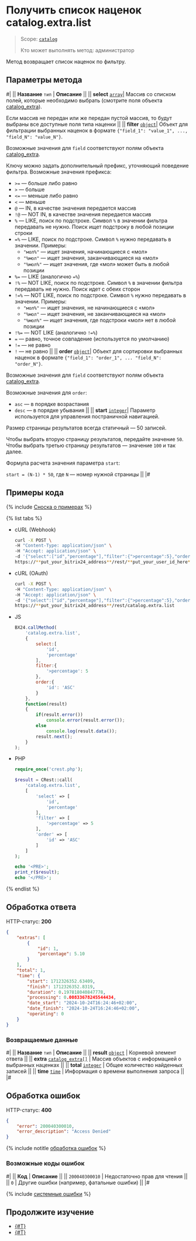 # Получить список наценок catalog.extra.list

> Scope: [`catalog`](../../scopes/permissions.md)
>
> Кто может выполнять метод: администратор

Метод возвращает список наценок по фильтру.

## Параметры метода

#|
|| **Название**
`тип` | **Описание** ||
|| **select** 
[`array`](../../data-types.md)| Массив со списком полей, которые необходимо выбрать (смотрите поля объекта [catalog_extra](../data-types.md#catalog_extra)).

Если массив не передан или же передан пустой массив, то будут выбраны все доступные поля типа наценки
||
|| **filter** 
[`object`](../../data-types.md)| Объект для фильтрации выбранных наценок в формате `{"field_1": "value_1", ..., "field_N": "value_N"}`.

Возможные значения для `field` соответствуют полям объекта [catalog_extra](../data-types.md#catalog_extra).

Ключу можно задать дополнительный префикс, уточняющий поведение фильтра. Возможные значения префикса:
- `>=` — больше либо равно
- `>` — больше
- `<=` — меньше либо равно
- `<` — меньше
- `@` — IN, в качестве значения передается массив
- `!@` — NOT IN, в качестве значения передается массив
- `%` — LIKE, поиск по подстроке. Символ `%` в значении фильтра передавать не нужно. Поиск ищет подстроку в любой позиции строки
- `=%` — LIKE, поиск по подстроке. Символ `%` нужно передавать в значении. Примеры:
    - `"мол%"` — ищет значения, начинающиеся с «мол»
    - `"%мол"` — ищет значения, заканчивающиеся на «мол»
    - `"%мол%"` — ищет значения, где «мол» может быть в любой позиции
- `%=` — LIKE (аналогично `=%`)
- `!%` — NOT LIKE, поиск по подстроке. Символ `%` в значении фильтра передавать не нужно. Поиск идет с обеих сторон
- `!=%` — NOT LIKE, поиск по подстроке. Символ `%` нужно передавать в значении. Примеры:
    - `"мол%"` — ищет значения, не начинающиеся с «мол»
    - `"%мол"` — ищет значения, не заканчивающиеся на «мол»
    - `"%мол%"` — ищет значения, где подстроки «мол» нет в любой позиции
- `!%=` — NOT LIKE (аналогично `!=%`)
- `=` — равно, точное совпадение (используется по умолчанию)
- `!=` — не равно
- `!` — не равно
||
|| **order**
[`object`](../../data-types.md)| Объект для сортировки выбранных наценок в формате `{"field_1": "order_1", ... "field_N": "order_N"}`.

Возможные значения для `field` соответствуют полям объекта [catalog_extra](../data-types.md#catalog_extra).

Возможные значения для `order`:

- `asc` — в порядке возрастания
- `desc` — в порядке убывания
||
|| **start** 
[`integer`](../../data-types.md)| Параметр используется для управления постраничной навигацией.

Размер страницы результатов всегда статичный — 50 записей.

Чтобы выбрать вторую страницу результатов, передайте значение `50`. Чтобы выбрать третью страницу результатов — значение `100` и так далее.

Формула расчета значения параметра `start`:

`start = (N-1) * 50`, где `N` — номер нужной страницы
||
|#

## Примеры кода

{% include [Сноска о примерах](../../../_includes/examples.md) %}

{% list tabs %}

- cURL (Webhook)

    ```bash
    curl -X POST \
    -H "Content-Type: application/json" \
    -H "Accept: application/json" \
    -d '{"select":["id","percentage"],"filter":{">percentage":5},"order":{"id":"ASC"}}' \
    https://**put_your_bitrix24_address**/rest/**put_your_user_id_here**/**put_your_webbhook_here**/catalog.extra.list
    ```

- cURL (OAuth)

    ```bash
    curl -X POST \
    -H "Content-Type: application/json" \
    -H "Accept: application/json" \
    -d '{"select":["id","percentage"],"filter":{">percentage":5},"order":{"id":"ASC"},"auth":"**put_access_token_here**"}' \
    https://**put_your_bitrix24_address**/rest/catalog.extra.list
    ```

- JS

    ```js
    BX24.callMethod(
        'catalog.extra.list',
        {
            select:[
                'id',
                'percentage'
            ],
            filter:{
                '>percentage': 5
            },
            order:{
                'id': 'ASC'
            }
        },
        function(result)
        {
            if(result.error())
                console.error(result.error());
            else
                console.log(result.data());
            result.next();
        }
    );
    ```

- PHP

    ```php
    require_once('crest.php');

    $result = CRest::call(
        'catalog.extra.list',
        [
            'select' => [
                'id',
                'percentage'
            ],
            'filter' => [
                '>percentage' => 5
            ],
            'order' => [
                'id' => 'ASC'
            ]
        ]
    );

    echo '<PRE>';
    print_r($result);
    echo '</PRE>';
    ```

{% endlist %}

## Обработка ответа

HTTP-статус: **200**

```json
{
    "extras": [
        {
            "id": 1,
            "percentage": 5.10
        }
    ],
    "total": 1,
    "time": {
        "start": 1712326352.63409,
        "finish": 1712326352.8319,
        "duration": 0.197818040847778,
        "processing": 0.00833678245544434,
        "date_start": "2024-10-24T16:24:46+02:00",
        "date_finish": "2024-10-24T16:24:46+02:00",
        "operating": 0
    }
}
```

### Возвращаемые данные

#|
|| **Название**
`тип` | **Описание** ||
|| **result**
[`object`](../../data-types.md) | Корневой элемент ответа ||
|| **extra**
[`catalog_extra[]`](../data-types.md#catalog_extra) | Массив объектов с информацией о выбранных наценках ||
|| **total**
[`integer`](../../data-types.md#time) | Общее количество найденных записей ||
|| **time**
[`time`](../../data-types.md#time) | Информация о времени выполнения запроса ||
|#

## Обработка ошибок

HTTP-статус: **400**

```json
{
    "error": 200040300010,
    "error_description": "Access Denied"
}
```

{% include notitle [обработка ошибок](../../../_includes/error-info.md) %}

### Возможные коды ошибок

#|
|| **Код** | **Описание** ||
|| `200040300010` | Недостаточно прав для чтения
||
|| `0` | Другие ошибки (например, фатальные ошибки)
|| 
|#

{% include [системные ошибки](../../../_includes/system-errors.md) %}

## Продолжите изучение

- [{#T}](./catalog-extra-get.md)
- [{#T}](./catalog-extra-get-fields.md)